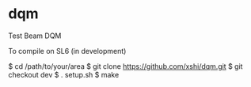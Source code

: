 dqm
===

Test Beam DQM


To compile on SL6 (in development) 

   $ cd /path/to/your/area
   $ git clone https://github.com/xshi/dqm.git 
   $ git checkout dev
   $ . setup.sh
   $ make 



